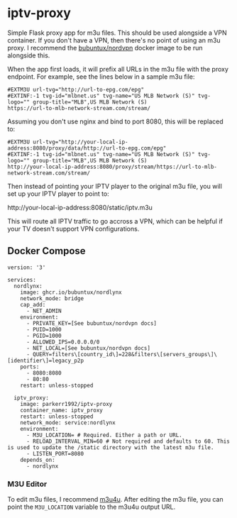 # iptv-proxy
Simple Flask proxy app for m3u files. This should be used alongside a VPN container. If you don't have a VPN, then there's no point of using an m3u proxy. I recommend the [bubuntux/nordvpn](https://github.com/bubuntux/nordlynx) docker image to be run alongside this.

When the app first loads, it will prefix all URLs in the m3u file with the proxy endpoint.
For example, see the lines below in a sample m3u file:

```
#EXTM3U url-tvg="http://url-to-epg.com/epg"
#EXTINF:-1 tvg-id="mlbnet.us" tvg-name="US MLB Network (S)" tvg-logo="" group-title="MLB",US MLB Network (S)
https://url-to-mlb-network-stream.com/stream/
```

Assuming you don't use nginx and bind to port 8080, this will be replaced to:

```
#EXTM3U url-tvg="http://your-local-ip-address:8080/proxy/data/http://url-to-epg.com/epg"
#EXTINF:-1 tvg-id="mlbnet.us" tvg-name="US MLB Network (S)" tvg-logo="" group-title="MLB",US MLB Network (S)
http://your-local-ip-address:8080/proxy/stream/https://url-to-mlb-network-stream.com/stream/
```

Then instead of pointing your IPTV player to the original m3u file, you will set up your IPTV player to point to:

http://your-local-ip-address:8080/static/iptv.m3u

This will route all IPTV traffic to go accross a VPN, which can be helpful if your TV doesn't support VPN configurations.

## Docker Compose

```
version: '3'

services:
  nordlynx:
    image: ghcr.io/bubuntux/nordlynx
    network_mode: bridge
    cap_add:
      - NET_ADMIN
    environment:
      - PRIVATE_KEY=[See bubuntux/nordvpn docs]
      - PUID=1000
      - PGID=1000
      - ALLOWED_IPS=0.0.0.0/0
      - NET_LOCAL=[See bubuntux/nordvpn docs]
      - QUERY=filters\[country_id\]=228&filters\[servers_groups\]\[identifier\]=legacy_p2p
    ports:
      - 8080:8080
      - 80:80
    restart: unless-stopped

  iptv_proxy:
    image: parkerr1992/iptv-proxy
    container_name: iptv_proxy
    restart: unless-stopped
    network_mode: service:nordlynx
    environment:
      - M3U_LOCATION= # Required. Either a path or URL.
      - RELOAD_INTERVAL_MIN=60 # Not required and defaults to 60. This is used to update the /static directory with the latest m3u file.
      - LISTEN_PORT=8080
    depends_on:
      - nordlynx
```

### M3U Editor

To edit m3u files, I recommend [m3u4u](http://m3u4u.com). After editing the m3u file, you can point the `M3U_LOCATION` variable to the m3u4u output URL.
